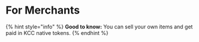 # For Merchants

{% hint style="info" %}
**Good to know:** You can sell your own items and get paid in KCC native tokens.
{% endhint %}
